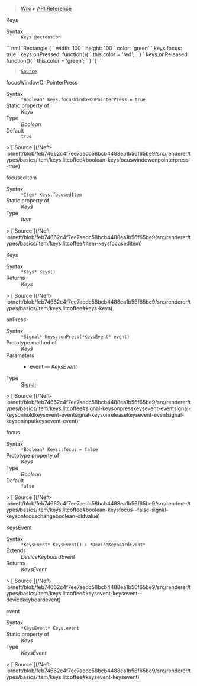 > [Wiki](Home) ▸ [API Reference](API-Reference)

Keys
<dl><dt>Syntax</dt><dd><code>Keys @extension</code></dd></dl>
```nml
`Rectangle {
`   width: 100
`   height: 100
`   color: 'green'
`   keys.focus: true
`   keys.onPressed: function(){
`       this.color = 'red';
`   }
`   keys.onReleased: function(){
`       this.color = 'green';
`   }
`}
```

> [`Source`](/Neft-io/neft/blob/feb74662c4f7ee7aedc58bcb4488ea1b56f65be9/src/renderer/types/basics/item/keys.litcoffee#keys-extension)

focusWindowOnPointerPress
<dl><dt>Syntax</dt><dd><code>&#x2A;Boolean&#x2A; Keys.focusWindowOnPointerPress = true</code></dd><dt>Static property of</dt><dd><i>Keys</i></dd><dt>Type</dt><dd><i>Boolean</i></dd><dt>Default</dt><dd><code>true</code></dd></dl>
> [`Source`](/Neft-io/neft/blob/feb74662c4f7ee7aedc58bcb4488ea1b56f65be9/src/renderer/types/basics/item/keys.litcoffee#boolean-keysfocuswindowonpointerpress--true)

focusedItem
<dl><dt>Syntax</dt><dd><code>&#x2A;Item&#x2A; Keys.focusedItem</code></dd><dt>Static property of</dt><dd><i>Keys</i></dd><dt>Type</dt><dd><i>Item</i></dd></dl>
> [`Source`](/Neft-io/neft/blob/feb74662c4f7ee7aedc58bcb4488ea1b56f65be9/src/renderer/types/basics/item/keys.litcoffee#item-keysfocuseditem)

Keys
<dl><dt>Syntax</dt><dd><code>&#x2A;Keys&#x2A; Keys()</code></dd><dt>Returns</dt><dd><i>Keys</i></dd></dl>
> [`Source`](/Neft-io/neft/blob/feb74662c4f7ee7aedc58bcb4488ea1b56f65be9/src/renderer/types/basics/item/keys.litcoffee#keys-keys)

onPress
<dl><dt>Syntax</dt><dd><code>&#x2A;Signal&#x2A; Keys::onPress(&#x2A;KeysEvent&#x2A; event)</code></dd><dt>Prototype method of</dt><dd><i>Keys</i></dd><dt>Parameters</dt><dd><ul><li>event — <i>KeysEvent</i></li></ul></dd><dt>Type</dt><dd><a href="/Neft-io/neft/wiki/Signal-API.md#class-signal">Signal</a></dd></dl>
> [`Source`](/Neft-io/neft/blob/feb74662c4f7ee7aedc58bcb4488ea1b56f65be9/src/renderer/types/basics/item/keys.litcoffee#signal-keysonpresskeysevent-eventsignal-keysonholdkeysevent-eventsignal-keysonreleasekeysevent-eventsignal-keysoninputkeysevent-event)

focus
<dl><dt>Syntax</dt><dd><code>&#x2A;Boolean&#x2A; Keys::focus = false</code></dd><dt>Prototype property of</dt><dd><i>Keys</i></dd><dt>Type</dt><dd><i>Boolean</i></dd><dt>Default</dt><dd><code>false</code></dd></dl>
> [`Source`](/Neft-io/neft/blob/feb74662c4f7ee7aedc58bcb4488ea1b56f65be9/src/renderer/types/basics/item/keys.litcoffee#boolean-keysfocus--false-signal-keysonfocuschangeboolean-oldvalue)

KeysEvent
<dl><dt>Syntax</dt><dd><code>&#x2A;KeysEvent&#x2A; KeysEvent() : &#x2A;DeviceKeyboardEvent&#x2A;</code></dd><dt>Extends</dt><dd><i>DeviceKeyboardEvent</i></dd><dt>Returns</dt><dd><i>KeysEvent</i></dd></dl>
> [`Source`](/Neft-io/neft/blob/feb74662c4f7ee7aedc58bcb4488ea1b56f65be9/src/renderer/types/basics/item/keys.litcoffee#keysevent-keysevent--devicekeyboardevent)

event
<dl><dt>Syntax</dt><dd><code>&#x2A;KeysEvent&#x2A; Keys.event</code></dd><dt>Static property of</dt><dd><i>Keys</i></dd><dt>Type</dt><dd><i>KeysEvent</i></dd></dl>
> [`Source`](/Neft-io/neft/blob/feb74662c4f7ee7aedc58bcb4488ea1b56f65be9/src/renderer/types/basics/item/keys.litcoffee#keysevent-keysevent)

